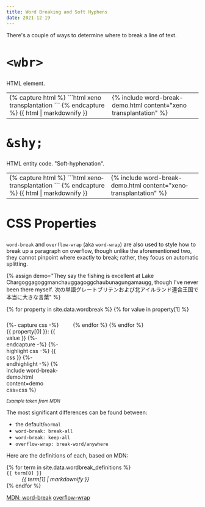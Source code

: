 ```yaml
---
title: Word Breaking and Soft Hyphens
date: 2021-12-19
---
```


There's a couple of ways to determine where to break a line of text.

## `<wbr>`

HTML element.

<table>
<td>
{% capture html %}
```html
xeno<wbr>trans<wbr>plant<wbr>ation
```
{% endcapture %}
{{ html | markdownify }}
</td>
<td>
{% include word-break-demo.html content="xeno<wbr>trans<wbr>plant<wbr>ation" %}
</td>
</table>

## `&shy;`

HTML entity code. "Soft-hyphenation".

<table>
<td>
{% capture html %}
```html
xeno&shy;trans&shy;plant&shy;ation
```
{% endcapture %}
{{ html | markdownify }}
</td>
<td>
{% include word-break-demo.html content="xeno&shy;trans&shy;plant&shy;ation" %}
</td>
</table>

## CSS Properties

`word-break` and `overflow-wrap` (aka `word-wrap`) are also used to style how to break up a paragraph on overflow, though unlike the aforementioned two, they cannot pinpoint where exactly to break; rather, they focus on automatic splitting. 

{% assign demo="They say the fishing is excellent at Lake Chargoggagoggmanchauggagoggchaubunagungamaugg, though I've never been there myself. 次の単語グレートブリテンおよび北アイルランド連合王国で本当に大きな言葉" %}

<div class="cntr">
{% for property in site.data.wordbreak %}
    {% for value in property[1] %}
    <div class="node">
      {%- capture css -%} {{ property[0] }}: {{ value }} {%- endcapture -%}
        {%- highlight css -%} {{ css }} {%- endhighlight -%}
        {% include word-break-demo.html content=demo css=css %}
    </div>
    {% endfor %}
{% endfor %}
</div>

<small>*Example taken from MDN*</small>

The most significant differences can be found between:
- the default/`normal`
- `word-break: break-all`
- `word-break: keep-all`
- `overflow-wrap: break-word/anywhere`

Here are the definitions of each, based on MDN:

<dl>
{% for term in site.data.wordbreak_definitions %}
    <dt><code>{{ term[0] }}</code></dt>
    <dd><i>{{ term[1] | markdownify }}</i></dd>
{% endfor %}
</dl>

[MDN: word-break](https://developer.mozilla.org/en-US/docs/Web/CSS/word-break)
[overflow-wrap](https://developer.mozilla.org/en-US/docs/Web/CSS/overflow-wrap)


<style>
.demo {
  background: #2A2A25;
  padding: 5px 10px;
  border: 1px solid rgba(255,255,255,0.25);
  resize: both;
  overflow: auto;
  width: 150px;
  height: 70px;
  color: white;
}
.cntr {
  display: flex;
  max-width: 100%;
  flex-wrap: wrap;
  gap: 1.5rem;
}
.cntr .demo {
  width: 100%;
  height: 170px;
}
.node {
  width: calc( 33% - 1rem);
}
.highlight, .node pre {
  margin: 0 !important;
}
@media (max-width:  600px) {
  .node {
    width: 100%;
  }
}

.node:nth-child(1) .demo,
.node:nth-child(2) .demo,
.node:nth-child(3) .demo,
.node:nth-child(5) .demo {
  border-color: var(--heading);
}

h2, h2 code {
  font-size: 2rem;
}
h2 + p, p + ul {
  margin-top: 0;
}

.cntr + p {
  margin-bottom: 0.25rem;
}
</style>
